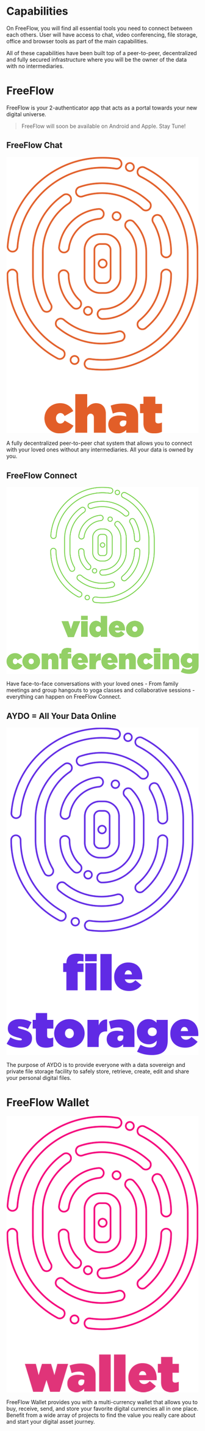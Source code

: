 # Capabilities 

On FreeFlow, you will find all essential tools you need to connect between each others. User will have access to chat, video conferencing, file storage, office and browser tools as part of the main capabilities. 

All of these capabilities have been built top of a peer-to-peer, decentralized and fully secured infrastructure where you will be the owner of the data with no intermediaries. 

# FreeFlow 

FreeFlow is your 2-authenticator app that acts as a portal towards your new digital universe. 

> FreeFlow will soon be available on Android and Apple. Stay Tune!

## FreeFlow Chat 

![](img/ffc.png)

A fully decentralized peer-to-peer chat system that allows you to connect with your loved ones without any intermediaries. All your data is owned by you. 

## FreeFlow Connect  

![](img/ff_vc.png)

Have face-to-face conversations with your loved ones - From family meetings and group hangouts to yoga classes and collaborative sessions - everything can happen on FreeFlow Connect. 

## AYDO = All Your Data Online

![](img/ff_fs.png)

The purpose of AYDO is to provide everyone with a data sovereign and private file storage facility to safely store, retrieve, create, edit and share your personal digital files. 

# FreeFlow Wallet 

![](img/ffw.png)

FreeFlow Wallet provides you with a multi-currency wallet that allows you to buy, receive, send, and store your favorite digital currencies all in one place. Benefit from a wide array of projects to find the value you really care about and start your digital asset journey. 



